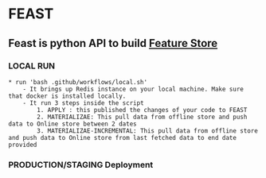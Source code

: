 # FEAST

## Feast is python API to build [Feature Store](https://feast.dev/)


### **LOCAL RUN**

    * run 'bash .github/workflows/local.sh'
        - It brings up Redis instance on your local machine. Make sure that docker is installed locally.
        - It run 3 steps inside the script
            1. APPLY : this published the changes of your code to FEAST
            2. MATERIALIZAE: This pull data from offline store and push data to Online store between 2 dates
            3. MATERIALIZAE-INCREMENTAL: This pull data from offline store and push data to Online store from last fetched data to end date provided

### **PRODUCTION/STAGING Deployment**






